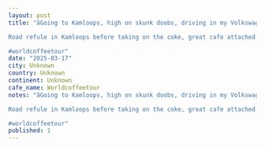 ```yaml
---
layout: post
title: "âGoing to Kamloops, high on skunk doobs, driving in my Volkswagen van oh yes I amâ 

Road refule in Kamloops before taking on the coke, great cafe attached to the public library.

#worldcoffeetour"
date: "2025-03-17"
city: Unknown
country: Unknown
continent: Unknown
cafe_name: Worldcoffeetour
notes: "âGoing to Kamloops, high on skunk doobs, driving in my Volkswagen van oh yes I amâ 

Road refule in Kamloops before taking on the coke, great cafe attached to the public library.

#worldcoffeetour"
published: 1
---
```


